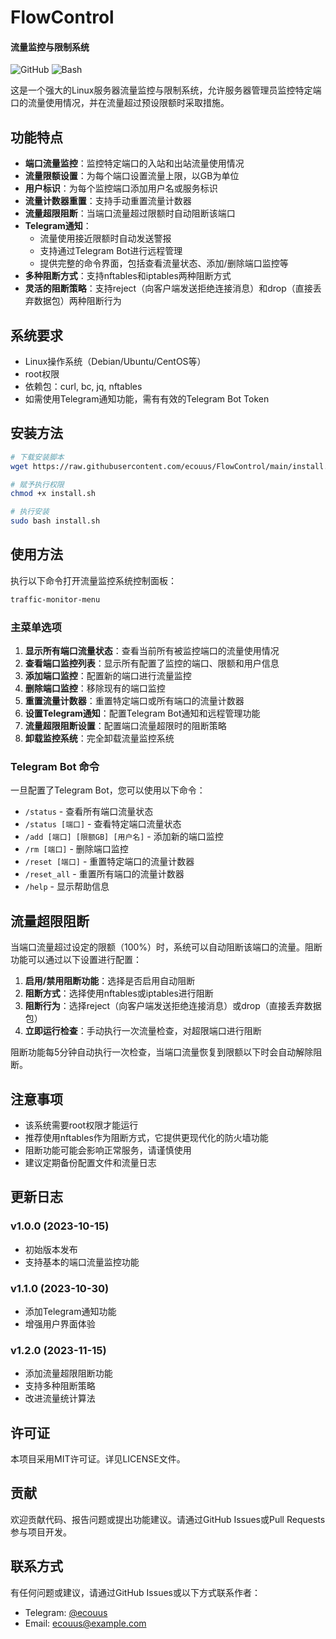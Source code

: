 # FlowControl
#### 流量监控与限制系统

![GitHub](https://img.shields.io/badge/license-MIT-blue)
![Bash](https://img.shields.io/badge/language-bash-green)

这是一个强大的Linux服务器流量监控与限制系统，允许服务器管理员监控特定端口的流量使用情况，并在流量超过预设限额时采取措施。

## 功能特点

- **端口流量监控**：监控特定端口的入站和出站流量使用情况
- **流量限额设置**：为每个端口设置流量上限，以GB为单位
- **用户标识**：为每个监控端口添加用户名或服务标识
- **流量计数器重置**：支持手动重置流量计数器
- **流量超限阻断**：当端口流量超过限额时自动阻断该端口
- **Telegram通知**：
  - 流量使用接近限额时自动发送警报
  - 支持通过Telegram Bot进行远程管理
  - 提供完整的命令界面，包括查看流量状态、添加/删除端口监控等
- **多种阻断方式**：支持nftables和iptables两种阻断方式
- **灵活的阻断策略**：支持reject（向客户端发送拒绝连接消息）和drop（直接丢弃数据包）两种阻断行为

## 系统要求

- Linux操作系统（Debian/Ubuntu/CentOS等）
- root权限
- 依赖包：curl, bc, jq, nftables
- 如需使用Telegram通知功能，需有有效的Telegram Bot Token

## 安装方法

```bash
# 下载安装脚本
wget https://raw.githubusercontent.com/ecouus/FlowControl/main/install.sh -O install.sh

# 赋予执行权限
chmod +x install.sh

# 执行安装
sudo bash install.sh
```

## 使用方法

执行以下命令打开流量监控系统控制面板：

```bash
traffic-monitor-menu
```

### 主菜单选项

1. **显示所有端口流量状态**：查看当前所有被监控端口的流量使用情况
2. **查看端口监控列表**：显示所有配置了监控的端口、限额和用户信息
3. **添加端口监控**：配置新的端口进行流量监控
4. **删除端口监控**：移除现有的端口监控
5. **重置流量计数器**：重置特定端口或所有端口的流量计数器
6. **设置Telegram通知**：配置Telegram Bot通知和远程管理功能
7. **流量超限阻断设置**：配置端口流量超限时的阻断策略
9. **卸载监控系统**：完全卸载流量监控系统

### Telegram Bot 命令

一旦配置了Telegram Bot，您可以使用以下命令：

- `/status` - 查看所有端口流量状态
- `/status [端口]` - 查看特定端口流量状态
- `/add [端口] [限额GB] [用户名]` - 添加新的端口监控
- `/rm [端口]` - 删除端口监控
- `/reset [端口]` - 重置特定端口的流量计数器
- `/reset_all` - 重置所有端口的流量计数器
- `/help` - 显示帮助信息

## 流量超限阻断

当端口流量超过设定的限额（100%）时，系统可以自动阻断该端口的流量。阻断功能可以通过以下设置进行配置：

1. **启用/禁用阻断功能**：选择是否启用自动阻断
2. **阻断方式**：选择使用nftables或iptables进行阻断
3. **阻断行为**：选择reject（向客户端发送拒绝连接消息）或drop（直接丢弃数据包）
4. **立即运行检查**：手动执行一次流量检查，对超限端口进行阻断

阻断功能每5分钟自动执行一次检查，当端口流量恢复到限额以下时会自动解除阻断。

## 注意事项

- 该系统需要root权限才能运行
- 推荐使用nftables作为阻断方式，它提供更现代化的防火墙功能
- 阻断功能可能会影响正常服务，请谨慎使用
- 建议定期备份配置文件和流量日志

## 更新日志

### v1.0.0 (2023-10-15)
- 初始版本发布
- 支持基本的端口流量监控功能

### v1.1.0 (2023-10-30)
- 添加Telegram通知功能
- 增强用户界面体验

### v1.2.0 (2023-11-15)
- 添加流量超限阻断功能
- 支持多种阻断策略
- 改进流量统计算法

## 许可证

本项目采用MIT许可证。详见LICENSE文件。

## 贡献

欢迎贡献代码、报告问题或提出功能建议。请通过GitHub Issues或Pull Requests参与项目开发。

## 联系方式

有任何问题或建议，请通过GitHub Issues或以下方式联系作者：

- Telegram: [@ecouus](https://t.me/ecouus)
- Email: ecouus@example.com
